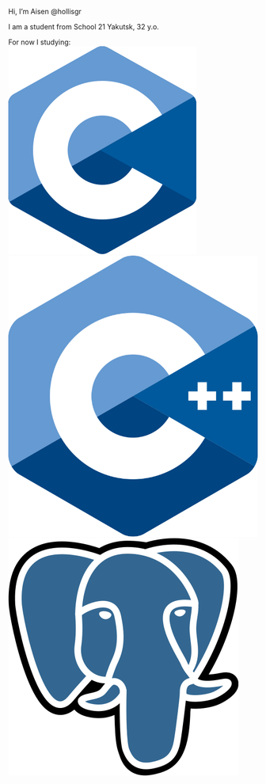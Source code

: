 Hi, I’m Aisen @hollisgr

I am a student from School 21 Yakutsk, 32 y.o.

For now I studying:
![c](images/c.png)
![cpp](images/cpp.png)
![psql](images/psql.png)
